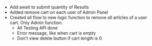 + Add await to submit quantity of Results
+ Added remove cart on each user of Admin Panel
+ Created all flow to new logic function to remove all articles of a user cart. Only Admin function.
    + All Testing API done
    + Error message, like when cart is empty
    + Don't view delete button if cart length is 0